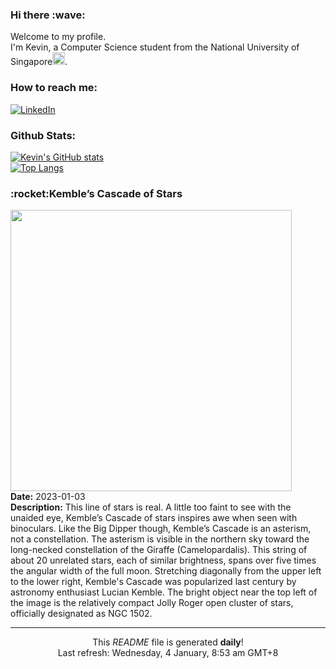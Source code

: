 <h3>Hi there :wave:</h3>

Welcome to my profile.   
I'm Kevin, a Computer Science student from the National University of Singapore<img src="https://img.icons8.com/color/96/000000/singapore-circular.png" width="20px"/>.</p>

<h3>How to reach me: </h3>
<a href="https://www.linkedin.com/in/kevin-foong/"><img alt="LinkedIn" src="https://img.shields.io/badge/linkedin-%230077B5.svg?&style=for-the-badge&logo=linkedin&logoColor=white" /></a> 

<h3>Github Stats: </h3> 

[![Kevin's GitHub stats](https://github-readme-stats.vercel.app/api?username=kevin9foong&theme=tokyonight)](https://github.com/anuraghazra/github-readme-stats) <br/>
[![Top Langs](https://github-readme-stats.vercel.app/api/top-langs/?username=kevin9foong&layout=compact&theme=tokyonight)](https://github.com/anuraghazra/github-readme-stats)

<h3>:rocket:Kemble’s Cascade of Stars</h3> 
<img width="450" src="https:&#x2F;&#x2F;apod.nasa.gov&#x2F;apod&#x2F;image&#x2F;2301&#x2F;KembleCascade_Lease_3668.jpg" /><br/>
<b>Date:</b> 2023-01-03<br/>
<b>Description:</b> This line of stars is real. A little too faint to see with the unaided eye, Kemble’s Cascade of stars inspires awe when seen with binoculars.  Like the Big Dipper though, Kemble’s Cascade is an asterism, not a constellation. The asterism is visible in the northern sky toward the long-necked constellation of the Giraffe (Camelopardalis). This string of about 20 unrelated stars, each of similar brightness, spans over five times the angular width of the full moon. Stretching diagonally from the upper left to the lower right, Kemble&#39;s Cascade was popularized last century by astronomy enthusiast Lucian Kemble.  The bright object near the top left of the image is the relatively compact Jolly Roger open cluster of stars, officially designated as NGC 1502.<br/>

------------
<p align="center">This <i>README</i> file is generated <b>daily</b>!</br>
Last refresh: Wednesday, 4 January, 8:53 am GMT+8<br />
